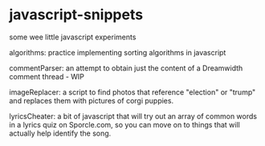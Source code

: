 # javascript-snippets
some wee little javascript experiments

algorithms: practice implementing sorting algorithms in javascript 

commentParser: an attempt to obtain just the content of a Dreamwidth comment thread - WIP  

imageReplacer: a script to find photos that reference "election" or "trump" and replaces them with pictures of corgi puppies. 

lyricsCheater: a bit of javascript that will try out an array of common words in a lyrics quiz on Sporcle.com, so you can move on to things that will actually help identify the song. 
